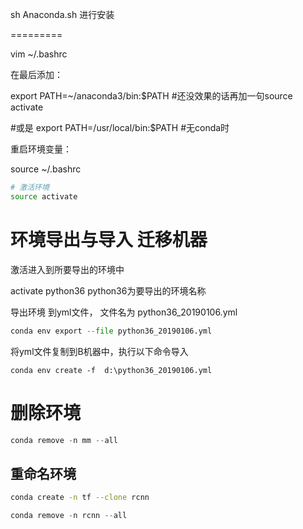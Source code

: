 sh Anaconda.sh 进行安装

=========

vim ~/.bashrc

在最后添加：

export PATH=~/anaconda3/bin:$PATH   #还没效果的话再加一句source activate

#或是 export PATH=/usr/local/bin:$PATH  #无conda时

重启环境变量：

source ~/.bashrc

```bash
# 激活环境
source activate
```





# 环境导出与导入 迁移机器

激活进入到所要导出的环境中

activate python36  python36为要导出的环境名称

导出环境 到yml文件， 文件名为 python36_20190106.yml

```python
conda env export --file python36_20190106.yml
```

将yml文件复制到B机器中，执行以下命令导入

```
conda env create -f  d:\python36_20190106.yml
```



# 删除环境

```csharp
conda remove -n mm --all
```



## 重命名环境

```bash
conda create -n tf --clone rcnn
```

```csharp
conda remove -n rcnn --all
```